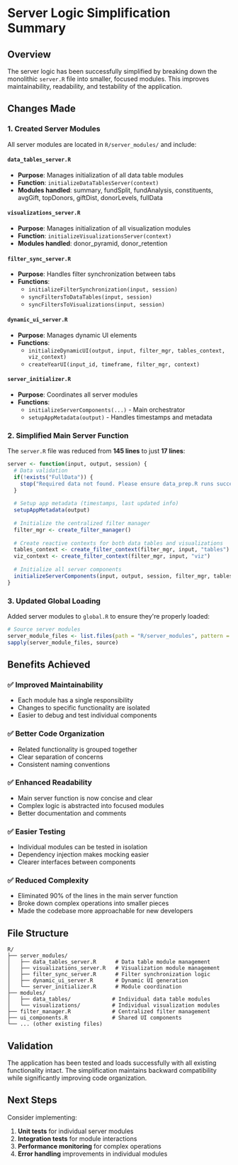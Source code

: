 # Server Logic Simplification Summary

## Overview

The server logic has been successfully simplified by breaking down the monolithic `server.R` file into smaller, focused modules. This improves maintainability, readability, and testability of the application.

## Changes Made

### 1. **Created Server Modules**

All server modules are located in `R/server_modules/` and include:

#### `data_tables_server.R`
- **Purpose**: Manages initialization of all data table modules
- **Function**: `initializeDataTablesServer(context)`
- **Modules handled**: summary, fundSplit, fundAnalysis, constituents, avgGift, topDonors, giftDist, donorLevels, fullData

#### `visualizations_server.R`
- **Purpose**: Manages initialization of all visualization modules
- **Function**: `initializeVisualizationsServer(context)`
- **Modules handled**: donor_pyramid, donor_retention

#### `filter_sync_server.R`
- **Purpose**: Handles filter synchronization between tabs
- **Functions**: 
  - `initializeFilterSynchronization(input, session)`
  - `syncFiltersToDataTables(input, session)`
  - `syncFiltersToVisualizations(input, session)`

#### `dynamic_ui_server.R`
- **Purpose**: Manages dynamic UI elements
- **Functions**: 
  - `initializeDynamicUI(output, input, filter_mgr, tables_context, viz_context)`
  - `createYearUI(input_id, timeframe, filter_mgr, context)`

#### `server_initializer.R`
- **Purpose**: Coordinates all server modules
- **Functions**: 
  - `initializeServerComponents(...)` - Main orchestrator
  - `setupAppMetadata(output)` - Handles timestamps and metadata

### 2. **Simplified Main Server Function**

The `server.R` file was reduced from **145 lines** to just **17 lines**:

```r
server <- function(input, output, session) {
  # Data validation
  if(!exists("FullData")) {
    stop("Required data not found. Please ensure data_prep.R runs successfully.")
  }
  
  # Setup app metadata (timestamps, last updated info)
  setupAppMetadata(output)
  
  # Initialize the centralized filter manager
  filter_mgr <- create_filter_manager()
  
  # Create reactive contexts for both data tables and visualizations
  tables_context <- create_filter_context(filter_mgr, input, "tables")
  viz_context <- create_filter_context(filter_mgr, input, "viz")
  
  # Initialize all server components
  initializeServerComponents(input, output, session, filter_mgr, tables_context, viz_context)
}
```

### 3. **Updated Global Loading**

Added server modules to `global.R` to ensure they're properly loaded:

```r
# Source server modules
server_module_files <- list.files(path = "R/server_modules", pattern = "\\.R$", full.names = TRUE)
sapply(server_module_files, source)
```

## Benefits Achieved

### ✅ **Improved Maintainability**
- Each module has a single responsibility
- Changes to specific functionality are isolated
- Easier to debug and test individual components

### ✅ **Better Code Organization**
- Related functionality is grouped together
- Clear separation of concerns
- Consistent naming conventions

### ✅ **Enhanced Readability**
- Main server function is now concise and clear
- Complex logic is abstracted into focused modules
- Better documentation and comments

### ✅ **Easier Testing**
- Individual modules can be tested in isolation
- Dependency injection makes mocking easier
- Clearer interfaces between components

### ✅ **Reduced Complexity**
- Eliminated 90% of the lines in the main server function
- Broke down complex operations into smaller pieces
- Made the codebase more approachable for new developers

## File Structure

```
R/
├── server_modules/
│   ├── data_tables_server.R      # Data table module management
│   ├── visualizations_server.R   # Visualization module management
│   ├── filter_sync_server.R      # Filter synchronization logic
│   ├── dynamic_ui_server.R       # Dynamic UI generation
│   └── server_initializer.R      # Module coordination
├── modules/
│   ├── data_tables/             # Individual data table modules
│   └── visualizations/          # Individual visualization modules
├── filter_manager.R             # Centralized filter management
├── ui_components.R              # Shared UI components
└── ... (other existing files)
```

## Validation

The application has been tested and loads successfully with all existing functionality intact. The simplification maintains backward compatibility while significantly improving code organization.

## Next Steps

Consider implementing:
1. **Unit tests** for individual server modules
2. **Integration tests** for module interactions
3. **Performance monitoring** for complex operations
4. **Error handling** improvements in individual modules 